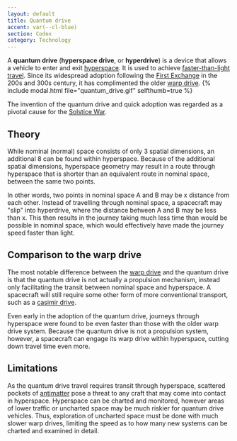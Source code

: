 ```yaml
---
layout: default
title: Quantum drive
accent: var(--cl-blue)
section: Codex
category: Technology
---
```

A **quantum drive** (**hyperspace drive**, or **hyperdrive**) is a device that allows a vehicle to
enter and exit [hyperspace](Hyperspace.html). It is used to achieve
[faster-than-light travel](Faster-than-light_travel.html). Since its widespread adoption following
the [First Exchange](First_Exchange.html) in the 200s and 300s century, it has complimented the
older [warp drive](Warp_drive.html).
{% include modal.html file="quantum_drive.gif" selfthumb=true %}

The invention of the quantum drive and quick adoption was regarded as a pivotal cause for the
[Solstice War](Solstice_War.html).

## Theory 
While nominal (normal) space consists of only 3 spatial dimensions, an additional 8 can be
found within hyperspace. Because of the additional spatial dimensions, hyperspace geometry may
result in a route through hyperspace that is shorter than an equivalent route in nominal space,
between the same two points.

In other words, two points in nominal space <sr>A</sr> and <sr>B</sr> may be <sr>x</sr> distance
from each other. Instead of travelling through nominal space, a spacecraft may "slip" into
hyperdrive, where the distance between <sr>A</sr> and <sr>B</sr> may be less than <sr>x</sr>. This
then results in the journey taking much less time than would be possible in nominal space,
which would effectively have made the journey speed faster than light.

## Comparison to the warp drive
The most notable difference between the [warp drive](Warp_drive.html) and the quantum drive is
that the quantum drive is not actually a propulsion mechanism, instead only facilitating the transit
between nominal space and hyperspace. A spacecraft will still require some other form of more
conventional transport, such as a [casimir drive](Casimir_drive.html).

Even early in the adoption of the quantum drive, journeys through hyperspace were found to be even
faster than those with the older warp drive system. Because the quantum drive is not a propulsion
system, however, a spacecraft can engage its warp drive within hyperspace, cutting down travel time
even more.

## Limitations
As the quantum drive travel requires transit through hyperspace, scattered pockets of
[antimatter](Antimatter.html) pose a threat to any craft that may come into contact in hyperspace.
Hyperspace can be charted and monitored, however areas of lower traffic or uncharted space may be
much riskier for quantum drive vehicles. Thus, exploration of uncharted space must be done with
much slower warp drives, limiting the speed as to how many new systems can be charted and examined
in detail.

